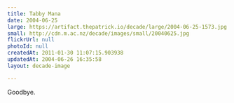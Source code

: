 ```yaml
---
title: Tabby Mana
date: 2004-06-25
large: https://artifact.thepatrick.io/decade/large/2004-06-25-1573.jpg
small: http://cdn.m.ac.nz/decade/images/small/20040625.jpg
flickrUrl: null
photoId: null
createdAt: 2011-01-30 11:07:15.903938
updatedAt: 2004-06-26 16:35:58
layout: decade-image

---
```

Goodbye.
